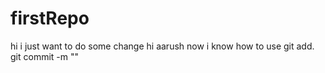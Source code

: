 # firstRepo
hi i just want to do some change
hi aarush 
now i know how to use git add. 
git commit -m ""
 